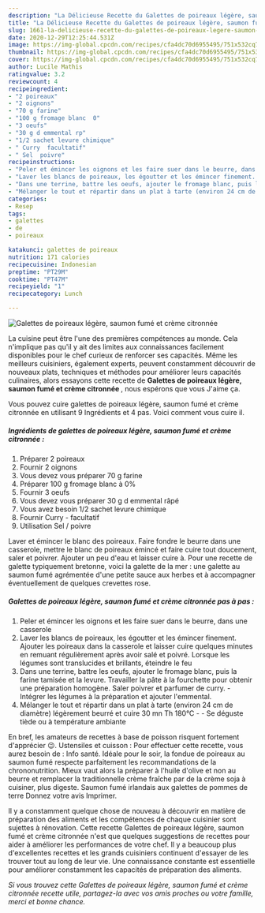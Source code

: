 ```yaml
---
description: "La Délicieuse Recette du Galettes de poireaux légère, saumon fumé et crème citronnée"
title: "La Délicieuse Recette du Galettes de poireaux légère, saumon fumé et crème citronnée"
slug: 1661-la-delicieuse-recette-du-galettes-de-poireaux-legere-saumon-fume-et-creme-citronnee
date: 2020-12-29T12:25:44.531Z
image: https://img-global.cpcdn.com/recipes/cfa4dc70d6955495/751x532cq70/galettes-de-poireaux-legere-saumon-fume-et-creme-citronnee-photo-principale-de-la-recette.jpg
thumbnail: https://img-global.cpcdn.com/recipes/cfa4dc70d6955495/751x532cq70/galettes-de-poireaux-legere-saumon-fume-et-creme-citronnee-photo-principale-de-la-recette.jpg
cover: https://img-global.cpcdn.com/recipes/cfa4dc70d6955495/751x532cq70/galettes-de-poireaux-legere-saumon-fume-et-creme-citronnee-photo-principale-de-la-recette.jpg
author: Lucile Mathis
ratingvalue: 3.2
reviewcount: 4
recipeingredient:
- "2 poireaux"
- "2 oignons"
- "70 g farine"
- "100 g fromage blanc  0"
- "3 oeufs"
- "30 g d emmental rp"
- "1/2 sachet levure chimique"
- " Curry  facultatif"
- " Sel  poivre"
recipeinstructions:
- "Peler et émincer les oignons et les faire suer dans le beurre, dans une casserole"
- "Laver les blancs de poireaux, les égoutter et les émincer finement. Ajouter les poireaux dans la casserole et laisser cuire quelques minutes en remuant régulièrement après avoir salé et poivré. Lorsque les légumes sont translucides et brillants, éteindre le feu"
- "Dans une terrine, battre les oeufs, ajouter le fromage blanc, puis la farine tamisée et la levure. Travailler la pâte à la fourchette pour obtenir une préparation homogène. Saler poivrer et parfumer de curry. Intégrer les légumes à la préparation et ajouter l&#39;emmental."
- "Mélanger le tout et répartir dans un plat à tarte (environ 24 cm de diamètre) légèrement beurré et cuire 30 mn Th 180°C  Se déguste tiède ou à température ambiante"
categories:
- Resep
tags:
- galettes
- de
- poireaux

katakunci: galettes de poireaux 
nutrition: 171 calories
recipecuisine: Indonesian
preptime: "PT29M"
cooktime: "PT47M"
recipeyield: "1"
recipecategory: Lunch

---
```



![Galettes de poireaux légère, saumon fumé et crème citronnée](https://img-global.cpcdn.com/recipes/cfa4dc70d6955495/751x532cq70/galettes-de-poireaux-legere-saumon-fume-et-creme-citronnee-photo-principale-de-la-recette.jpg)

La cuisine peut être l'une des premières compétences au monde. Cela n'implique pas qu'il y ait des limites aux connaissances facilement disponibles pour le chef curieux de renforcer ses capacités. Même les meilleurs cuisiniers, également experts, peuvent constamment découvrir de nouveaux plats, techniques et méthodes pour améliorer leurs capacités culinaires, alors essayons cette recette de <strong> Galettes de poireaux légère, saumon fumé et crème citronnée </strong>, nous espérons que vous J'aime ça.

<!--inarticleads1-->

Vous pouvez cuire galettes de poireaux légère, saumon fumé et crème citronnée en utilisant 9 Ingrédients et 4 pas. Voici comment vous cuire il.

##### Ingrédients de galettes de poireaux légère, saumon fumé et crème citronnée :

1. Préparer 2 poireaux
1. Fournir 2 oignons
1. Vous devez vous préparer 70 g farine
1. Préparer 100 g fromage blanc à 0%
1. Fournir 3 oeufs
1. Vous devez vous préparer 30 g d emmental râpé
1. Vous avez besoin 1/2 sachet levure chimique
1. Fournir  Curry - facultatif
1. Utilisation  Sel / poivre


Laver et émincer le blanc des poireaux. Faire fondre le beurre dans une casserole, mettre le blanc de poireaux émincé et faire cuire tout doucement, saler et poivrer. Ajouter un peu d&#39;eau et laisser cuire à. Pour une recette de galette typiquement bretonne, voici la galette de la mer : une galette au saumon fumé agrémentée d&#39;une petite sauce aux herbes et à accompagner éventuellement de quelques crevettes rose. 

<!--inarticleads2-->

##### Galettes de poireaux légère, saumon fumé et crème citronnée pas à pas :

1. Peler et émincer les oignons et les faire suer dans le beurre, dans une casserole
1. Laver les blancs de poireaux, les égoutter et les émincer finement. Ajouter les poireaux dans la casserole et laisser cuire quelques minutes en remuant régulièrement après avoir salé et poivré. Lorsque les légumes sont translucides et brillants, éteindre le feu
1. Dans une terrine, battre les oeufs, ajouter le fromage blanc, puis la farine tamisée et la levure. Travailler la pâte à la fourchette pour obtenir une préparation homogène. Saler poivrer et parfumer de curry. - Intégrer les légumes à la préparation et ajouter l&#39;emmental.
1. Mélanger le tout et répartir dans un plat à tarte (environ 24 cm de diamètre) légèrement beurré et cuire 30 mn Th 180°C -  - Se déguste tiède ou à température ambiante


En bref, les amateurs de recettes à base de poisson risquent fortement d&#39;apprécier 😉. Ustensiles et cuisson : Pour effectuer cette recette, vous aurez besoin de : Info santé. Idéale pour le soir, la fondue de poireaux au saumon fumé respecte parfaitement les recommandations de la chrononutrition. Mieux vaut alors la préparer à l&#39;huile d&#39;olive et non au beurre et remplacer la traditionnelle crème fraîche par de la crème soja à cuisiner, plus digeste. Saumon fumé irlandais aux galettes de pommes de terre Donnez votre avis Imprimer. 

<!--inarticleads1-->

<p>
Il y a constamment quelque chose de nouveau à découvrir en matière de préparation des aliments et les compétences de chaque cuisinier sont sujettes à rénovation. Cette recette Galettes de poireaux légère, saumon fumé et crème citronnée n'est que quelques suggestions de recettes pour aider à améliorer les performances de votre chef. Il y a beaucoup plus d'excellentes recettes et les grands cuisiniers continuent d'essayer de les trouver tout au long de leur vie. Une connaissance constante est essentielle pour améliorer constamment les capacités de préparation des aliments.
</p>

<p>
<i>Si vous trouvez cette Galettes de poireaux légère, saumon fumé et crème citronnée recette utile, partagez-la avec vos amis proches ou votre famille, merci et bonne chance.</i>
</p>
